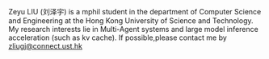 Zeyu LIU (刘泽宇) is a mphil student in the department of Computer Science and Engineering at the Hong Kong University of Science and Technology.
My research interests lie in Multi-Agent systems and large model inference acceleration (such as kv cache).
If possible,please contact me by zliugj@connect.ust.hk

